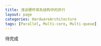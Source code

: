 ```yaml
---
title: 浅谈硬件体系结构中的并行
layout: page
categories: HardwareArchitecture
tags: [Parallel, Multi-core, Multi-queue]
---
```


待完成

<!-- excerpt -->
